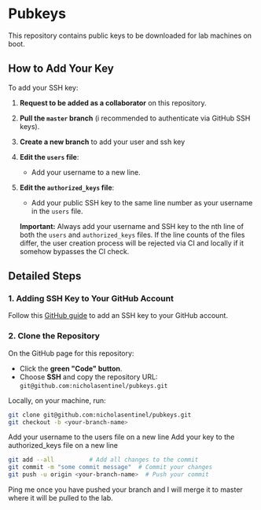 # Pubkeys
This repository contains public keys to be downloaded for lab machines on boot.

## How to Add Your Key
To add your SSH key:
1. **Request to be added as a collaborator** on this repository.
2. **Pull the `master` branch** (i recommended to authenticate via GitHub SSH keys).
3. **Create a new branch** to add your user and ssh key
4. **Edit the `users` file**:
   - Add your username to a new line.
5. **Edit the `authorized_keys` file**:
   - Add your public SSH key to the same line number as your username in the `users` file.
   
   **Important:** Always add your username and SSH key to the nth line of both the `users` and `authorized_keys` files. If the line counts of the files differ, the user creation process will be rejected via CI and locally if it somehow bypasses the CI check.

## Detailed Steps

### 1. Adding SSH Key to Your GitHub Account
Follow this [GitHub guide](https://docs.github.com/en/authentication/connecting-to-github-with-ssh/adding-a-new-ssh-key-to-your-github-account) to add an SSH key to your GitHub account.

### 2. Clone the Repository
On the GitHub page for this repository:
- Click the **green "Code" button**.
- Choose **SSH** and copy the repository URL:  
  `git@github.com:nicholasentinel/pubkeys.git`

Locally, on your machine, run:

```bash
git clone git@github.com:nicholasentinel/pubkeys.git
git checkout -b <your-branch-name>

```

Add your username to the users file on a new line
Add your key to the authorized_keys file on a new line

```bash
git add --all          # Add all changes to the commit
git commit -m "some commit message"  # Commit your changes
git push -u origin <your-branch-name>  # Push your commit
```

Ping me once you have pushed your branch and I will merge it to master where it will be pulled to the lab.